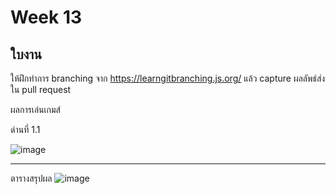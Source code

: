 # Week 13 #

## ใบงาน

ให้ฝึกทำการ branching  จาก  https://learngitbranching.js.org/ แล้ว capture ผลลัพธ์ส่งใน pull request

ผลการเล่นเกมส์

ด่านที่ 1.1 

![image](https://user-images.githubusercontent.com/92082233/143495453-a7ecdd2d-37b8-4a4f-b5fe-6432523336bb.png)


---
ตารางสรุปผล
![image](https://user-images.githubusercontent.com/92082233/143495495-02a62b20-7d1f-4c38-97e7-51ec822511c7.png)
